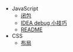 - JavaScript
  - [闭包](closure.md)
  - [IDEA debug 小技巧](debugTips.md)
  - [README](README.md)
- CSS
  - [布局](layout.md)